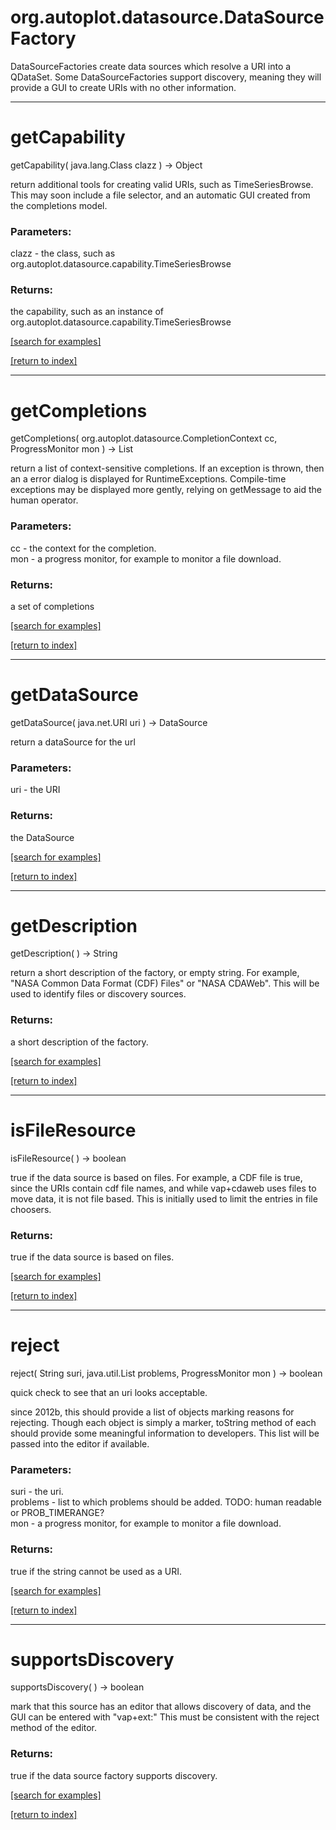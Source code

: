 # org.autoplot.datasource.DataSourceFactory

DataSourceFactories create data sources which resolve a URI into a QDataSet.
 Some DataSourceFactories support discovery, meaning they will provide
 a GUI to create URIs with no other information.

***
<a name="getCapability"></a>
# getCapability
getCapability( java.lang.Class clazz ) &rarr; Object

return additional tools for creating valid URIs, such as TimeSeriesBrowse.  This may soon include
 a file selector, and an automatic GUI created from the completions model.

### Parameters:
clazz - the class, such as org.autoplot.datasource.capability.TimeSeriesBrowse

### Returns:
the capability, such as an instance of org.autoplot.datasource.capability.TimeSeriesBrowse

<a href="https://github.com/autoplot/dev/search?q=getCapability&unscoped_q=getCapability">[search for examples]</a>

<a href="https://github.com/autoplot/documentation/blob/master/javadoc/index-all.md">[return to index]</a>

***
<a name="getCompletions"></a>
# getCompletions
getCompletions( org.autoplot.datasource.CompletionContext cc, ProgressMonitor mon ) &rarr; List

return a list of context-sensitive completions.  If an exception is thrown, then an
 a error dialog is displayed for RuntimeExceptions.  Compile-time exceptions may be
 displayed more gently, relying on getMessage to aid the human operator.

### Parameters:
cc - the context for the completion.
<br>mon - a progress monitor, for example to monitor a file download.

### Returns:
a set of completions

<a href="https://github.com/autoplot/dev/search?q=getCompletions&unscoped_q=getCompletions">[search for examples]</a>

<a href="https://github.com/autoplot/documentation/blob/master/javadoc/index-all.md">[return to index]</a>

***
<a name="getDataSource"></a>
# getDataSource
getDataSource( java.net.URI uri ) &rarr; DataSource

return a dataSource for the url

### Parameters:
uri - the URI

### Returns:
the DataSource

<a href="https://github.com/autoplot/dev/search?q=getDataSource&unscoped_q=getDataSource">[search for examples]</a>

<a href="https://github.com/autoplot/documentation/blob/master/javadoc/index-all.md">[return to index]</a>

***
<a name="getDescription"></a>
# getDescription
getDescription(  ) &rarr; String

return a short description of the factory, or empty string.  For example,
 "NASA Common Data Format (CDF) Files" or "NASA CDAWeb".  This will 
 be used to identify files or discovery sources.

### Returns:
a short description of the factory.

<a href="https://github.com/autoplot/dev/search?q=getDescription&unscoped_q=getDescription">[search for examples]</a>

<a href="https://github.com/autoplot/documentation/blob/master/javadoc/index-all.md">[return to index]</a>

***
<a name="isFileResource"></a>
# isFileResource
isFileResource(  ) &rarr; boolean

true if the data source is based on files.  For example, a CDF file
 is true, since the URIs contain cdf file names, and while vap+cdaweb 
 uses files to move data, it is not file based.  This is initially used
 to limit the entries in file choosers.

### Returns:
true if the data source is based on files.

<a href="https://github.com/autoplot/dev/search?q=isFileResource&unscoped_q=isFileResource">[search for examples]</a>

<a href="https://github.com/autoplot/documentation/blob/master/javadoc/index-all.md">[return to index]</a>

***
<a name="reject"></a>
# reject
reject( String suri, java.util.List problems, ProgressMonitor mon ) &rarr; boolean

quick check to see that an uri looks acceptable.

 since 2012b, this should provide a list of objects marking reasons for rejecting.  Though each object
 is simply a marker, toString method of each should provide some meaningful information to developers.
 This list will be passed into the editor if available.

### Parameters:
suri - the uri.
<br>problems - list to which problems should be added. TODO: human readable or PROB_TIMERANGE?
<br>mon - a progress monitor, for example to monitor a file download.

### Returns:
true if the string cannot be used as a URI.

<a href="https://github.com/autoplot/dev/search?q=reject&unscoped_q=reject">[search for examples]</a>

<a href="https://github.com/autoplot/documentation/blob/master/javadoc/index-all.md">[return to index]</a>

***
<a name="supportsDiscovery"></a>
# supportsDiscovery
supportsDiscovery(  ) &rarr; boolean

mark that this source has an editor that allows discovery of data,
 and the GUI can be entered with "vap+ext:"  This must be consistent
 with the reject method of the editor.

### Returns:
true if the data source factory supports discovery.

<a href="https://github.com/autoplot/dev/search?q=supportsDiscovery&unscoped_q=supportsDiscovery">[search for examples]</a>

<a href="https://github.com/autoplot/documentation/blob/master/javadoc/index-all.md">[return to index]</a>

